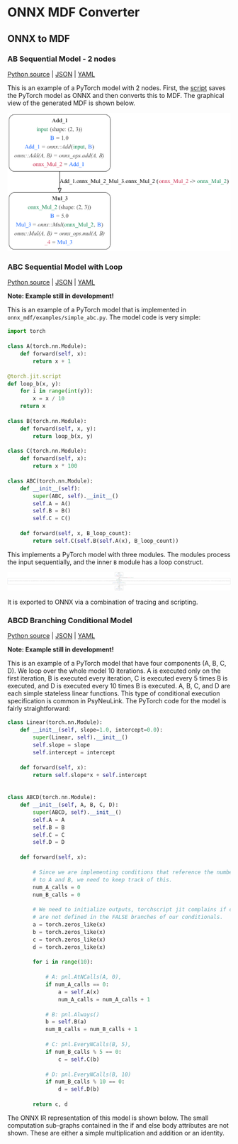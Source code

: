 # ONNX MDF Converter

## ONNX to MDF

<!---   This example is not included here...
### LeNet5 CNN Model

![LeNet5 ONNX IR](examples/convnet.png)

The ONNX file `examples/convnet.onnx` is a simple LeNet ConvNet model. Code for its training
and ONNX generation is [here](https://github.com/ModECI/MDFTests/blob/onnx_mdf/ONNX/convnet_onnx_example/convnet_onnx_example.ipynb).

To run the converter on the above ONNX ConvNet model:

```
$ onnx-to-mdf examples/convnet.onnx
```

You can see the converted MDF models in [JSON](examples/convnet-mdf.json) and [YAML](examples/convnet-mdf.yml):
-->

### AB Sequential Model - 2 nodes

[Python source](simple_ab.py) | [JSON](ab.json) | [YAML](ab.yaml)

This is an example of a PyTorch model with 2 nodes. First, the [script](simple_ab.py) saves the PyTorch model as ONNX and then converts this to MDF. The graphical view of the generated MDF is shown below.

![AB](ab.png)

### ABC Sequential Model with Loop

[Python source](simple_abc.py) | [JSON](abc.json) | [YAML](abc.yaml)

**Note: Example still in development!**

This is an example of a PyTorch model that is implemented in `onnx_mdf/examples/simple_abc.py`. The model code
is very simple:

```python
import torch

class A(torch.nn.Module):
    def forward(self, x):
        return x + 1

@torch.jit.script
def loop_b(x, y):
    for i in range(int(y)):
        x = x / 10
    return x

class B(torch.nn.Module):
    def forward(self, x, y):
        return loop_b(x, y)

class C(torch.nn.Module):
    def forward(self, x):
        return x * 100

class ABC(torch.nn.Module):
    def __init__(self):
        super(ABC, self).__init__()
        self.A = A()
        self.B = B()
        self.C = C()

    def forward(self, x, B_loop_count):
        return self.C(self.B(self.A(x), B_loop_count))
```

This implements a PyTorch model with three modules. The modules process the input sequentially, and the
inner `B` module has a loop construct.

![ABC](abc.png)


It is exported to ONNX via a combination of tracing and scripting.

### ABCD Branching Conditional Model

[Python source](simple_abcd.py) | [JSON](abcd.json) | [YAML](abcd.yaml)

**Note: Example still in development!**

This is an example of a PyTorch model that have four components (A, B, C, D). We loop over the whole
model 10 iterations. A is executed only on the first iteration, B is executed every iteration, C is
executed every 5 times B is executed, and D is executed every 10 times B is executed. A, B, C, and D are
each simple stateless linear functions. This type of conditional execution specification is common in PsyNeuLink.
The PyTorch code for the model is fairly straightforward:

```python
class Linear(torch.nn.Module):
    def __init__(self, slope=1.0, intercept=0.0):
        super(Linear, self).__init__()
        self.slope = slope
        self.intercept = intercept

    def forward(self, x):
        return self.slope*x + self.intercept


class ABCD(torch.nn.Module):
    def __init__(self, A, B, C, D):
        super(ABCD, self).__init__()
        self.A = A
        self.B = B
        self.C = C
        self.D = D

    def forward(self, x):

        # Since we are implementing conditions that reference the number of calls
        # to A and B, we need to keep track of this.
        num_A_calls = 0
        num_B_calls = 0

        # We need to initialize outputs, torchscript jit complains if c and d
        # are not defined in the FALSE branches of our conditionals.
        a = torch.zeros_like(x)
        b = torch.zeros_like(x)
        c = torch.zeros_like(x)
        d = torch.zeros_like(x)

        for i in range(10):

            # A: pnl.AtNCalls(A, 0),
            if num_A_calls == 0:
                a = self.A(x)
                num_A_calls = num_A_calls + 1

            # B: pnl.Always()
            b = self.B(a)
            num_B_calls = num_B_calls + 1

            # C: pnl.EveryNCalls(B, 5),
            if num_B_calls % 5 == 0:
                c = self.C(b)

            # D: pnl.EveryNCalls(B, 10)
            if num_B_calls % 10 == 0:
                d = self.D(b)

        return c, d
```

The ONNX IR representation of this model is shown below. The small computation sub-graphs
contained in the if and else body attributes are not shown. These are either a simple multiplication and addition or
an identity.
